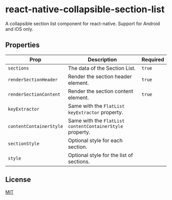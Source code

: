 # react-native-collapsible-section-list

A collapsible section list component for react-native.
Support for Android and iOS only.

## Properties

| Prop                    | Description                                                | Required |
| ----------------------- | ---------------------------------------------------------- | -------- |
| `sections`              | The data of the Section List.                              | `true`   |
| `renderSectionHeader`   | Render the section header element.                         | `true`   |
| `renderSectionContent`  | Render the section content element.                        | `true`   |
| `keyExtractor`          | Same with the `FlatList` `keyExtractor` property.          |          |
| `contentContainerStyle` | Same with the `FlatList` `contentContainerStyle` property. |          |
| `sectionStyle`          | Optional style for each section.                           |          |
| `style`                 | Optional style for the list of sections.                   |          |

## License

[MIT](./LICENSE)
